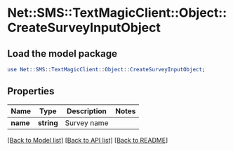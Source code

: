 # Net::SMS::TextMagicClient::Object::CreateSurveyInputObject

## Load the model package
```perl
use Net::SMS::TextMagicClient::Object::CreateSurveyInputObject;
```

## Properties
Name | Type | Description | Notes
------------ | ------------- | ------------- | -------------
**name** | **string** | Survey name | 

[[Back to Model list]](../README.md#documentation-for-models) [[Back to API list]](../README.md#documentation-for-api-endpoints) [[Back to README]](../README.md)


